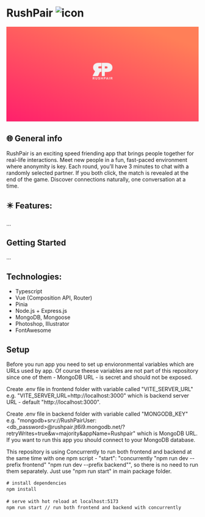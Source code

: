 
# RushPair <img src="https://raw.githubusercontent.com/kvvasuu/rush-pair/main/frontend/public/favicon.ico" alt="icon" width="24"/>

![App demo](https://raw.githubusercontent.com/kvvasuu/rush-pair/main/demo.png "App demo")

## :globe_with_meridians: General info

RushPair is an exciting speed friending app that brings people together for real-life interactions. Meet new people in a fun, fast-paced environment where anonymity is key. Each round, you’ll have 3 minutes to chat with a randomly selected partner. If you both click, the match is revealed at the end of the game. Discover connections naturally, one conversation at a time.

## :eight_pointed_black_star: Features:

...

## Getting Started

...

## Technologies:

- Typescript
- Vue (Composition API, Router)
- Pinia
- Node.js + Express.js
- MongoDB, Mongoose
- Photoshop, Illustrator
- FontAwesome

## Setup

Before you run app you need to set up envioronmental variables which are URLs used by app. Of course theese variables are not part of this repository since one of them - MongoDB URL - is secret and should not be exposed.

Create .env file in frontend folder with variable called "VITE_SERVER_URL" e.g. "VITE_SERVER_URL=http://localhost:3000" which is backend server URL - default "http://localhost:3000".

Create .env file in backend folder with variable called "MONGODB_KEY" e.g. "mongodb+srv://RushPairUser:<db_password>@rushpair.jt6i9.mongodb.net/?retryWrites=true&w=majority&appName=Rushpair" which is MongoDB URL. If you want to run this app you should connect to your MongoDB database.

This repository is using Concurrently to run both frontend and backend at the same time with one npm script - "start": "concurrently \"npm run dev --prefix frontend\" \"npm run dev --prefix backend\"", so there is no need to run them separately. Just use "npm run start" in main package folder.

```
# install dependencies
npm install

# serve with hot reload at localhost:5173
npm run start // run both frontend and backend with concurrently 
```
